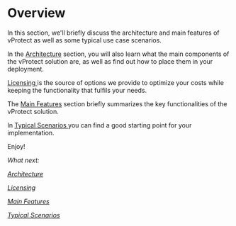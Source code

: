 # Overview

In this section, we'll briefly discuss the architecture and main features of vProtect as well as some typical use case scenarios.

In the [Architecture](architecture.md) section, you will also learn what the main components of the vProtect solution are, as well as find out how to place them in your deployment.

[Licensing ](licensing.md)is the source of options we provide to optimize your costs while keeping the functionality that fulfils your needs.

The [Main Features](main-features.md) section briefly summarizes the key functionalities of the vProtect solution.

In [Typical Scenarios ](typical-scenarios.md)you can find a good starting point for your implementation.

Enjoy!

_What next:_

[_Architecture_](architecture.md)

[_Licensing_](licensing.md)

[_Main Features_](main-features.md)

[_Typical Scenarios_](typical-scenarios.md)

